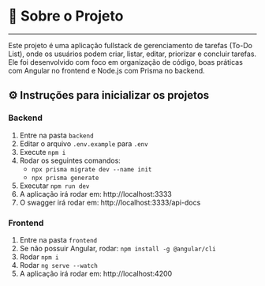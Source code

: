 # 📝 Sobre o Projeto

---

Este projeto é uma aplicação fullstack de gerenciamento de tarefas (To-Do List), onde os usuários podem criar, listar, editar, priorizar e concluir tarefas. Ele foi desenvolvido com foco em organização de código, boas práticas com Angular no frontend e Node.js com Prisma no backend.

## ⚙️ Instruções para inicializar os projetos

### Backend

1. Entre na pasta `backend`
2. Editar o arquivo `.env.example` para `.env`
3. Execute `npm i`
4. Rodar os seguintes comandos:
   - `npx prisma migrate dev --name init`
   - `npx prisma generate`
5. Executar `npm run dev`
6. A aplicação irá rodar em: http://localhost:3333
7. O swagger irá rodar em: http://localhost:3333/api-docs

### Frontend

1. Entre na pasta `frontend`
2. Se não possuir Angular, rodar: `npm install -g @angular/cli`
3. Rodar `npm i`
4. Rodar `ng serve --watch`
5. A aplicação irá rodar em: http://localhost:4200
